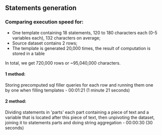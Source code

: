 ## Statements generation

### Comparing execution speed for:
- One template containing 18 statements, 120 to 180 characters each (0-5 variables each), 132 characters on average;
- Source dataset contains 2 rows;
- The template is generated 20,000 times, the result of computation is stored in a table

In total, we get 720,000 rows or ~95,040,000 characters.

#### 1 method:
Storing precomputed sql filler queries for each row and running them one by one when filling templates - 00:01:21 (1 minute 21 seconds)

#### 2 method:
Dividing statements in 'parts' each part containing a piece of text and a variable that is located after this piece of text, then unpivoting the dataset, joining it to statements parts and doing string aggregation - 00:00:30 (30 seconds)
